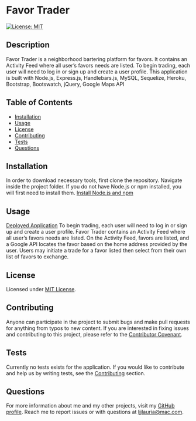 # Favor Trader
  [![License: MIT](https://img.shields.io/badge/License-MIT-yellow.svg)](https://opensource.org/licenses/MIT)

  ## Description
  Favor Trader is a neighborhood bartering platform for favors. It contains an Activity Feed where all user’s favors needs are listed.  To begin trading, each user will need to log in or sign up and create a user profile. This application is built with Node.js, Express.js, Handlebars.js, MySQL, Sequelize, Heroku, Bootstrap, Bootswatch, jQuery, Google Maps API

  ## Table of Contents
  * [Installation](#installation)
  * [Usage](#usage)
  * [License](#license)
  * [Contributing](#contributing)
  * [Tests](#tests)
  * [Questions](#questions)
  
  ## Installation
  In order to download necessary tools, first clone the repository. Navigate inside the project folder. If you do not have Node.js or npm installed, you will first need to install them.
  [Install Node.js and npm](https://docs.npmjs.com/downloading-and-installing-node-js-and-npm)

  ## Usage
  [Deployed Application](https://favortrader-ll.herokuapp.com)
  To begin trading, each user will need to log in or sign up and create a user profile. Favor Trader contains an Activity Feed where all user’s favors needs are listed. On the Activity Feed, favors are listed, and a Google API locates the favor based on the home address provided by the user. Users may initiate a trade for a favor listed then select from their own list of favors to exchange.

  ## License
  Licensed under [MIT License](https://spdx.org/licenses/MIT.html).

  ## Contributing
  Anyone can participate in the project to submit bugs and make pull requests for anything from typos to new content. If you are interested in fixing issues and contributing to this project, please refer to the [Contributor Covenant](https://www.contributor-covenant.org/).

  ## Tests
  Currently no tests exists for the application. If you would like to contribute and help us by writing tests, see the [Contributing](#contributing) section.

  ## Questions
  For more information about me and my other projects, visit my [GitHub profile](https://github.com/LindseyJeeJan). Reach me to report issues or with questions at [ljjlauria@mac.com](mailto:ljjlauria@mac.com).
